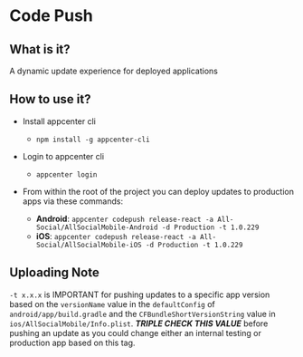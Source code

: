 # Code Push

## What is it?

A dynamic update experience for deployed applications

## How to use it?

-   Install appcenter cli
    -   `npm install -g appcenter-cli`
-   Login to appcenter cli
    -   `appcenter login`
-   From within the root of the project you can deploy updates to production apps via these commands:

    -   **Android**: `appcenter codepush release-react -a All-Social/AllSocialMobile-Android -d Production -t 1.0.229`
    -   **iOS**: `appcenter codepush release-react -a All-Social/AllSocialMobile-iOS -d Production -t 1.0.229`

## Uploading Note

`-t x.x.x` is IMPORTANT for pushing updates to a specific app version based on the `versionName` value in the `defaultConfig` of `android/app/build.gradle` and the `CFBundleShortVersionString` value in `ios/AllSocialMobile/Info.plist`. **_TRIPLE CHECK THIS VALUE_** before pushing an update as you could change either an internal testing or production app based on this tag.
